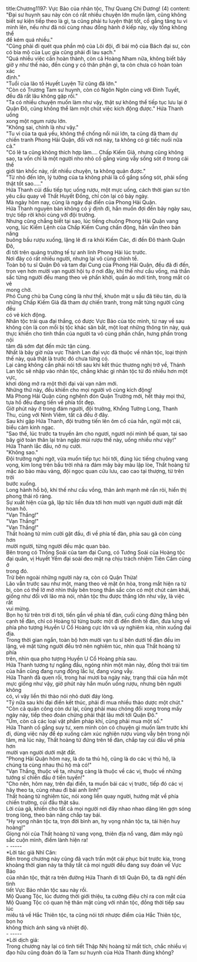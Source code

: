 title:Chương1197: Vực Bảo của nhân tộc, Thự Quang Chi Dương! (4)
content:
"Đại sư huynh sau này còn có rất nhiều chuyện lớn muốn làm, cũng không<br>biết sự kiện tiếp theo là gì, ta cũng phải tu luyện thật tốt, cố gắng tăng tu vi<br>mình lên, nếu như đã nói cùng nhau đồng hành ở kiếp này, vậy tổng không thể<br>để kém quá nhiều."<br>"Cũng phải đi quét qua phần mộ của Lôi đội, đi bái mộ của Bách đại sư, còn<br>có bia mộ của Lục gia cũng phải đi lau sạch."<br>"Quá nhiều việc cần hoàn thành, còn cả Hoàng Nham nữa, không biết bây<br>giờ y như thế nào, đến cùng y có thân phận gì, ta còn chưa có hoàn toàn xác<br>định."<br>"Tuổi của lão tổ Huyết Luyện Tử cũng đã lớn."<br>"Còn có Trương Tam sư huynh, còn có Ngôn Ngôn cùng với Đinh Tuyết,<br>đều đã rất lâu không gặp rồi."<br>"Ta có nhiều chuyện muốn làm như vậy, thật sự không thể tiếp tục lưu lại ở<br>Quận Đô, cũng không thể làm một chút việc kích động được." Hứa Thanh uống<br>xong một ngụm rượu lớn.<br>"Không sai, chính là như vậy."<br>"Tu vi của ta quá yếu, không thể chống nổi núi lớn, ta cũng đã tham dự<br>chiến tranh Phong Hải Quận, đối với nơi này, ta không có gì tiếc nuối nữa cả."<br>"Có lẽ ta cũng không thích hợp làm.... Chấp Kiếm Giả, nhưng cũng không<br>sao, ta vốn chỉ là một người nho nhỏ cố gắng vùng vẫy sống sót ở trong cái thế<br>giới tàn khốc này, rất nhiều chuyện, ta không quản được."<br>"Từ nhỏ đến lớn, lý tưởng của ta không phải là cố gắng sống sót, phải sống<br>thật tốt sao....."<br>Hứa Thanh cúi đầu tiếp tục uống rượu, một mực uống, cách thời gian sư tôn<br>yêu cầu quay về Thất Huyết Đồng, chỉ còn lại có bảy ngày.<br>Mà ngày hôm nay, cũng là ngày đại điển của Phong Hải Quận.<br>Hứa Thanh nguyên bản không có ý định đi, hắn muốn đợi đến bảy ngày sau,<br>trực tiếp rời khỏi cùng với đội trưởng.<br>Nhưng cũng chẳng biết tại sao, lúc tiếng chuông Phong Hải Quận vang<br>vọng, lúc Kiếm Lệnh của Chấp Kiếm Cung chấn động, hắn vẫn theo bản năng<br>buông bầu rượu xuống, lặng lẽ đi ra khỏi Kiếm Các, đi đến Đô thành Quận Đô,<br>đi tới trên quảng trường tế tự anh linh Phong Hải lúc trước.<br>Nơi đây có rất nhiều người, nhưng lại vô cùng chỉnh tề.<br>Toàn bộ tu sĩ Quận Đô và tam đại Cung của Phong Hải Quận, đều đã đi đến,<br>trọn vẹn hơn mười vạn người hội tụ ở nơi đây, khí thế như cầu vồng, mà thần<br>sắc từng người đều mang theo vẻ phấn khởi, quần áo mới tinh, trong mắt có vẻ<br>mong chờ.<br>Phó Cung chủ ba Cung cũng là như thế, khuôn mặt u sầu đã tiêu tán, dù là<br>những Chấp Kiếm Giả đã tham dự chiến tranh, trong mắt từng người cũng đều<br>có vẻ kích động.<br>Nhân tộc trải qua đại thắng, có được Vực Bảo của tộc mình, từ nay về sau<br>không còn là con mồi bị tộc khác săn bắt, một loạt những thông tin này, quả<br>thực khiến cho tinh thần của người ta vô cùng phấn chấn, hưng phấn trong nội<br>tâm đã sớm đạt đến mức tận cùng.<br>Nhất là bây giờ nửa vực Thánh Lan đại vực đã thuộc về nhân tộc, loại thịnh<br>thế này, quả thật là trước đó chưa từng có.<br>Lại càng không cần phải nói tới sau khi kết thúc thương nghị trở về, Thánh<br>Lan tộc sẽ nhập vào nhân tộc, chẳng khác gì nhân tộc từ đó nhiều hơn một vực,<br>khơi dòng mở ra một thời đại vài vạn năm mới.<br>Những thứ này, đều khiến cho mọi người vô cùng kích động!<br>Mà Phong Hải Quận cũng nghênh đón Quận Trưởng mới, hết thảy mọi thứ,<br>tựa hồ đều đang tiến về phía tốt đẹp.<br>Giờ phút này ở trong đám người, đội trưởng, Khổng Tường Long, Thanh<br>Thu, cùng với Ninh Viêm, tất cả đều ở đây.<br>Sau khi gặp Hứa Thanh, đội trưởng tiến lên ôm cổ của hắn, ngửi một cái,<br>biểu cảm kinh ngạc.<br>"Sao thế, lúc trước ta truyền âm cho ngươi, ngươi nói mình bế quan, tại sao<br>bây giờ toàn thân lại tràn ngập mùi rượu thế này, uống nhiều như vậy!"<br>Hứa Thanh lắc đầu, nở nụ cười.<br>"Không sao."<br>Đội trưởng nghi ngờ, vừa muốn tiếp tục hỏi tới, đúng lúc tiếng chuông vang<br>vọng, kim long trên bầu trời nhả ra đám mây bảy màu lập lòe, Thất hoàng tử<br>mặc áo bào màu vàng, đội ngọc quan cửu lưu, cao cao tại thượng, từ trên trời<br>bước xuống.<br>Long hành hổ bộ, khí thế như cầu vồng, thân ảnh mạnh mẽ rắn rỏi, hiển thị<br>phong thái rõ ràng.<br>Sự xuất hiện của gã, lập tức liền đưa tới hơn mười vạn người dưới mặt đất<br>hoan hô.<br>"Vạn Thắng!"<br>"Vạn Thắng!"<br>"Vạn Thắng!"<br>Thất hoàng tử mỉm cười gật đầu, đi về phía tế đàn, phía sau gã còn cùng hơn<br>mười người, từng người đều mặc quan bào.<br>Bên trong có Thống Soái của tam đại Cung, có Tướng Soái của Hoàng tộc<br>đại quân, vị Huyết Yểm đại soái đeo mặt nạ chịu trách nhiệm Tiên Cấm cũng ở<br>trong đó.<br>Trừ bên ngoài những người này ra, còn có Quận Thừa!<br>Lão vẫn trước sau như một, mang theo vẻ mặt ôn hòa, trong mắt hiện ra từ<br>bi, còn có thể lờ mờ nhìn thấy bên trong thần sắc còn có một chút cảm khái,<br>giống như đối với lão mà nói, nhân tộc thu được thắng lớn như vậy, là việc rất<br>vui mừng.<br>Bọn họ từ trên trời đi tới, tiến gần về phía tế đàn, cuối cùng đứng thẳng bên<br>cạnh tế đàn, chỉ có Hoàng tử từng bước một đi đến đỉnh tế đàn, đưa lưng về<br>phía pho tượng Huyền U Cổ Hoàng cực lớn và uy nghiêm kia, nhìn xuống đại<br>địa.<br>Trong thời gian ngắn, toàn bộ hơn mười vạn tu sĩ bên dưới tế đàn đều im<br>lặng, vẻ mặt từng người đều trở nên nghiêm túc, nhìn qua Thất hoàng tử phía<br>trên, nhìn qua pho tượng Huyền U Cổ Hoàng phía sau.<br>Hứa Thanh tương tự ngẩng đầu, ngóng nhìn một màn này, đồng thời trái tim<br>của hắn cũng đang rung động lắc lư, đang vùng vẫy.<br>Hứa Thanh đã quen rồi, trong hai mươi ba ngày này, trạng thái của hắn một<br>mực giống như vậy, giờ phút này hắn muốn uống rượu, nhưng bên người không<br>có, vì vậy liền thì thào nói nhỏ dưới đáy lòng.<br>"Tý nữa sau khi đại điển kết thúc, phải đi mua nhiều thảo dược một chút."<br>"Còn cả quân công còn dư lại, cũng phải mau chóng đổi xong trong mấy<br>ngày này, tiếp theo đoán chừng phải thật lâu mới tới Quận Đô."<br>"Ừm, còn cả các loại vật phẩm pháp khí, cũng phải mua một số."<br>Hứa Thanh cố gắng suy tư, xem mình còn có chuyện gì muốn làm trước khi<br>đi, dùng việc này để ép xuống cảm xúc nghiện rượu vùng vẫy bên trong nội<br>tâm, mà lúc này, Thất hoàng tử đứng trên tế đàn, chắp tay cúi đầu về phía hơn<br>mười vạn người dưới mặt đất.<br>"Phong Hải Quận hôm nay, là do ta thủ hộ, cũng là do các vị thủ hộ, là<br>chúng ta cùng nhau thủ hộ mà có!"<br>"Vạn Thắng, thuộc về ta, nhưng càng là thuộc về các vị, thuộc về những<br>tướng sĩ chiến đấu ở tiền tuyến!"<br>"Cho nên, hôm nay, trên đại điển, ta muốn bái các vị trước, tiếp đó các vị<br>hãy theo ta, cùng nhau đi bái anh linh!"<br>Thất hoàng tử nghiêm túc, nói xong liền quay người, hướng mặt về phía<br>chiến trường, cúi đầu thật sâu.<br>Lời của gã, khiến cho tất cả mọi người nơi đây nhao nhao dâng lên gợn sóng<br>trong lòng, theo bản năng chắp tay bái.<br>"Hy vọng nhân tộc ta, trọn đời bình an, hy vọng nhân tộc ta, tái hiện huy<br>hoàng!"<br>Giọng nói của Thất hoàng tử vang vọng, thiên địa nổ vang, đám mây ngũ<br>sắc cuộn mình, điềm lành hiện ra!<br>- -----<br>*Lời tác giả Nhĩ Căn:<br>Bên trong chương này cũng đã vạch trần một cái phục bút trước kia, trong<br>khoảng thời gian này ta thấy tất cả mọi người đều đang suy đoán về Vực Bảo<br>của nhân tộc, thật ra trên đường Hứa Thanh đi tới Quận Đô, ta đã nghĩ đến tình<br>tiết Vực Bảo nhân tộc sau này rồi.<br>Mộ Quang Tộc, lúc đương thời giới thiệu, ta cường điệu chỉ ra con mắt của<br>Mộ Quang Tộc có quan hệ thân mật cùng với nhân tộc, đồng thời tiếp sau lúc<br>miêu tả về Hắc Thiên tộc, ta cũng nói tới nhược điểm của Hắc Thiên tộc, bọn họ<br>không thích ánh sáng và nhiệt độ.<br>- -----<br>*Lời dịch giả:<br>Trong chương này lại có tình tiết Thập Nhị hoàng tử mất tích, chắc nhiều vị<br>đạo hữu cũng đoán đó là Tam sư huynh của Hứa Thanh đúng không?